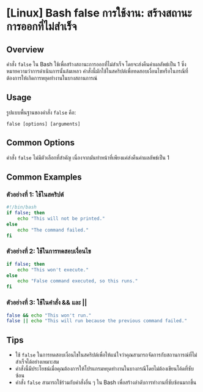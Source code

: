 # [Linux] Bash false การใช้งาน: สร้างสถานะการออกที่ไม่สำเร็จ

## Overview
คำสั่ง `false` ใน Bash ใช้เพื่อสร้างสถานะการออกที่ไม่สำเร็จ โดยจะส่งคืนค่าผลลัพธ์เป็น 1 ซึ่งหมายความว่าการดำเนินการนั้นล้มเหลว คำสั่งนี้มักใช้ในสคริปต์เพื่อทดสอบเงื่อนไขหรือในกรณีที่ต้องการให้เกิดการหยุดทำงานในบางสถานการณ์

## Usage
รูปแบบพื้นฐานของคำสั่ง `false` คือ:

```
false [options] [arguments]
```

## Common Options
คำสั่ง `false` ไม่มีตัวเลือกที่สำคัญ เนื่องจากมันทำหน้าที่เพียงแค่ส่งคืนค่าผลลัพธ์เป็น 1

## Common Examples

### ตัวอย่างที่ 1: ใช้ในสคริปต์
```bash
#!/bin/bash
if false; then
    echo "This will not be printed."
else
    echo "The command failed."
fi
```

### ตัวอย่างที่ 2: ใช้ในการทดสอบเงื่อนไข
```bash
if false; then
    echo "This won't execute."
else
    echo "False command executed, so this runs."
fi
```

### ตัวอย่างที่ 3: ใช้ในคำสั่ง && และ ||
```bash
false && echo "This won't run."
false || echo "This will run because the previous command failed."
```

## Tips
- ใช้ `false` ในการทดสอบเงื่อนไขในสคริปต์เพื่อให้แน่ใจว่าคุณสามารถจัดการกับสถานการณ์ที่ไม่สำเร็จได้อย่างเหมาะสม
- คำสั่งนี้มีประโยชน์เมื่อคุณต้องการให้โปรแกรมหยุดทำงานในบางกรณีโดยไม่ต้องเขียนโค้ดที่ซับซ้อน
- คำสั่ง `false` สามารถใช้ร่วมกับคำสั่งอื่น ๆ ใน Bash เพื่อสร้างลำดับการทำงานที่ซับซ้อนมากขึ้น